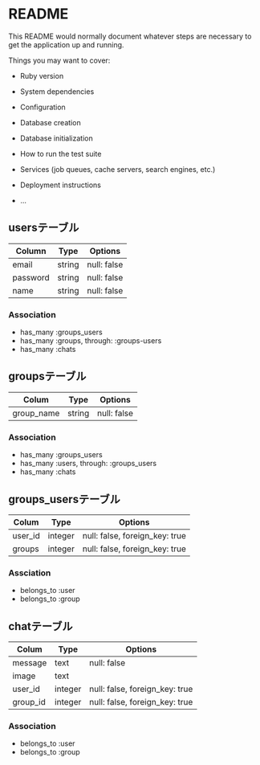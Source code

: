 # README

This README would normally document whatever steps are necessary to get the
application up and running.

Things you may want to cover:

* Ruby version

* System dependencies

* Configuration

* Database creation

* Database initialization

* How to run the test suite

* Services (job queues, cache servers, search engines, etc.)

* Deployment instructions

* ...

## usersテーブル

|Column|Type|Options|
|------|----|-------|
|email|string|null: false|
|password|string|null: false|
|name|string|null: false|

### Association
- has_many :groups_users
- has_many :groups, through: :groups-users
- has_many :chats

## groupsテーブル

|Colum|Type|Options|
|-----|----|-------|
|group_name|string|null: false|

### Association
- has_many :groups_users
- has_many :users, through: :groups_users
- has_many :chats

## groups_usersテーブル

|Colum|Type|Options|
|-----|----|-------|
|user_id|integer|null: false, foreign_key: true|
|groups|integer|null: false, foreign_key: true|

### Assciation
- belongs_to :user
- belongs_to :group

## chatテーブル

|Colum|Type|Options|
|-----|----|-------|
|message|text|null: false|
|image|text||
|user_id|integer|null: false, foreign_key: true|
|group_id|integer|null: false, foreign_key: true|

### Association
- belongs_to :user
- belongs_to :group